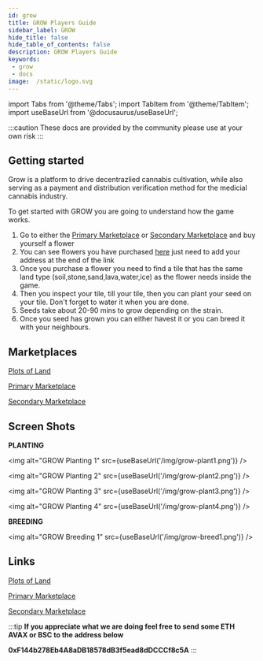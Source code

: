```yaml
---
id: grow
title: GROW Players Guide
sidebar_label: GROW
hide_title: false
hide_table_of_contents: false
description: GROW Players Guide 
keywords: 
 - grow
 - docs
image:  /static/logo.svg
---
```


import Tabs from '@theme/Tabs';
import TabItem from '@theme/TabItem';
import useBaseUrl from '@docusaurus/useBaseUrl';

:::caution
These docs are provided by the community please use at your own risk
:::

## Getting started

Grow is a platform to drive decentrazlied cannabis cultivation, while also serving as a payment and distribution verification method for the medicial cannabis industry.

To get started with GROW you are going to understand how the game works. 

1. Go to either the [Primary Marketplace](https://flowerpatch.app/market) or [Secondary Marketplace](https://opensea.io/assets/flowers) and buy yourself a flower
1. You can see flowers you have purchased [here](https://flowerpatch.app/account/) just need to add your address at the end of the link
1. Once you purchase a flower you need to find a tile that has the same land type (soil,stone,sand,lava,water,ice) as the flower needs inside the game.
1. Then you inspect your tile, till your tile, then you can plant your seed on your tile. Don't forget to water it when you are done.
1. Seeds take about 20-90 mins to grow depending on the strain.
1. Once you seed has grown you can either havest it or you can breed it with your neighbours.

## Marketplaces
[Plots of Land](http://app.grow.house/market)

[Primary Marketplace](https://flowerpatch.app/market)

[Secondary Marketplace](https://opensea.io/assets/flowers)

## Screen Shots

**PLANTING**

<img alt="GROW Planting 1" src={useBaseUrl('/img/grow-plant1.png')} />

<img alt="GROW Planting 2" src={useBaseUrl('/img/grow-plant2.png')} />

<img alt="GROW Planting 3" src={useBaseUrl('/img/grow-plant3.png')} />

<img alt="GROW Planting 4" src={useBaseUrl('/img/grow-plant4.png')} />


**BREEDING**

<img alt="GROW Breeding 1" src={useBaseUrl('/img/grow-breed1.png')} />

## Links 
[Plots of Land](http://app.grow.house/market)

[Primary Marketplace](https://flowerpatch.app/market)

[Secondary Marketplace](https://opensea.io/assets/flowers)



:::tip
**If you appreciate what we are doing feel free to send some ETH AVAX or BSC to the address below**

**0xF144b278Eb4A8aDB18578dB3f5ead8dDCCCf8c5A**
:::